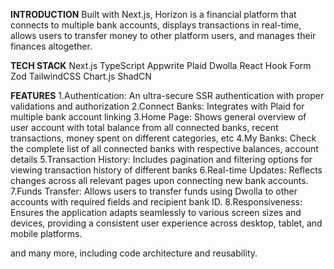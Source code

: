 **INTRODUCTION**
Built with Next.js, Horizon is a financial platform that connects to multiple bank accounts, displays transactions in real-time, allows users to transfer money to other platform users, and manages their finances altogether.

**TECH STACK**
Next.js
TypeScript
Appwrite
Plaid
Dwolla
React Hook Form
Zod
TailwindCSS
Chart.js
ShadCN

**FEATURES**
1.Authentication: An ultra-secure SSR authentication with proper validations and authorization
2.Connect Banks: Integrates with Plaid for multiple bank account linking
3.Home Page: Shows general overview of user account with total balance from all connected banks, recent transactions, money spent on different categories, etc
4.My Banks: Check the complete list of all connected banks with respective balances, account details
5.Transaction History: Includes pagination and filtering options for viewing transaction history of different banks
6.Real-time Updates: Reflects changes across all relevant pages upon connecting new bank accounts.
7.Funds Transfer: Allows users to transfer funds using Dwolla to other accounts with required fields and recipient bank ID.
8.Responsiveness: Ensures the application adapts seamlessly to various screen sizes and devices, providing a consistent user experience across desktop, tablet, and mobile platforms.

and many more, including code architecture and reusability.
